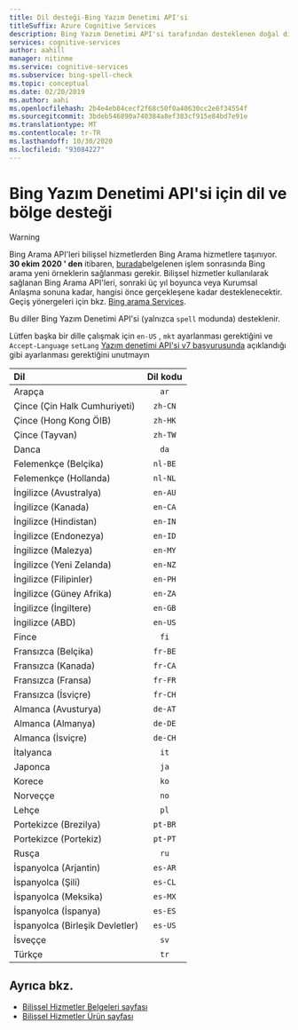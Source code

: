 ```yaml
---
title: Dil desteği-Bing Yazım Denetimi API'si
titleSuffix: Azure Cognitive Services
description: Bing Yazım Denetimi API'si tarafından desteklenen doğal dillerin bir listesi.
services: cognitive-services
author: aahill
manager: nitinme
ms.service: cognitive-services
ms.subservice: bing-spell-check
ms.topic: conceptual
ms.date: 02/20/2019
ms.author: aahi
ms.openlocfilehash: 2b4e4eb84cecf2f68c50f0a40630cc2e6f34554f
ms.sourcegitcommit: 3bdeb546890a740384a8ef383cf915e84bd7e91e
ms.translationtype: MT
ms.contentlocale: tr-TR
ms.lasthandoff: 10/30/2020
ms.locfileid: "93084227"
---
```

# <a name="language-and-region-support-for-bing-spell-check-api"></a>Bing Yazım Denetimi API'si için dil ve bölge desteği

> [!WARNING]
> Bing Arama API'leri bilişsel hizmetlerden Bing Arama hizmetlere taşınıyor. **30 ekim 2020 ' den** itibaren, [burada](https://aka.ms/cogsvcs/bingmove)belgelenen işlem sonrasında Bing arama yeni örneklerin sağlanması gerekir.
> Bilişsel hizmetler kullanılarak sağlanan Bing Arama API'leri, sonraki üç yıl boyunca veya Kurumsal Anlaşma sonuna kadar, hangisi önce gerçekleşene kadar desteklenecektir.
> Geçiş yönergeleri için bkz. [Bing arama Services](https://aka.ms/cogsvcs/bingmigration).

Bu diller Bing Yazım Denetimi API'si (yalnızca `spell` modunda) desteklenir.

Lütfen başka bir dille çalışmak için `en-US` , `mkt` ayarlanması gerektiğini ve `Accept-Language` `setLang` [Yazım denetimi API'si v7 başvurusunda](https://docs.microsoft.com/rest/api/cognitiveservices-bingsearch/bing-spell-check-api-v7-reference) açıklandığı gibi ayarlanması gerektiğini unutmayın

| Dil    | Dil kodu |
|:----------- |:-------------:|
| Arapça      | `ar`          |
| Çince (Çin Halk Cumhuriyeti)     | `zh-CN`          |
| Çince (Hong Kong ÖIB)    | `zh-HK`          |
| Çince (Tayvan)     | `zh-TW`          |
| Danca      | `da`          |
| Felemenkçe (Belçika)       | `nl-BE`          |
| Felemenkçe (Hollanda)      | `nl-NL`          |
| İngilizce (Avustralya)    | `en-AU`          |
| İngilizce (Kanada)     | `en-CA`          |
| İngilizce (Hindistan)    | `en-IN`          |
| İngilizce (Endonezya)     | `en-ID`          |
| İngilizce (Malezya)     | `en-MY`          |
| İngilizce (Yeni Zelanda)    | `en-NZ`          |
| İngilizce (Filipinler)     | `en-PH`          |
| İngilizce (Güney Afrika)    | `en-ZA`          |
| İngilizce (İngiltere)    | `en-GB`          |
| İngilizce (ABD)    | `en-US`          |
| Fince     | `fi`          |
| Fransızca (Belçika)     | `fr-BE`          |
| Fransızca (Kanada)     | `fr-CA`          |
| Fransızca (Fransa)     | `fr-FR`          |
| Fransızca (İsviçre)      | `fr-CH`          |
| Almanca (Avusturya)      | `de-AT`          |
| Almanca (Almanya)      | `de-DE`          |
| Almanca (İsviçre)      | `de-CH`          |
| İtalyanca     | `it`          |
| Japonca    | `ja`          |
| Korece      | `ko`          |
| Norveççe   | `no`          |
| Lehçe      | `pl`          |
| Portekizce (Brezilya)   | `pt-BR`|
| Portekizce (Portekiz) | `pt-PT`|
| Rusça     | `ru`          |
| İspanyolca (Arjantin)    | `es-AR`          |
| İspanyolca (Şili)     | `es-CL`          |
| İspanyolca (Meksika)    | `es-MX`          |
| İspanyolca (İspanya)    | `es-ES`          |
| İspanyolca (Birleşik Devletler)    | `es-US`          |
| İsveççe     | `sv`          |
| Türkçe     | `tr`          |

## <a name="see-also"></a>Ayrıca bkz.

- [Bilişsel Hizmetler Belgeleri sayfası](https://docs.microsoft.com/azure/cognitive-services/)
- [Bilişsel Hizmetler Ürün sayfası](https://azure.microsoft.com/services/cognitive-services/)
